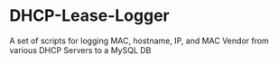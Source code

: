 # DHCP-Lease-Logger
A set of scripts for logging MAC, hostname, IP, and MAC Vendor from various DHCP Servers to a MySQL DB
